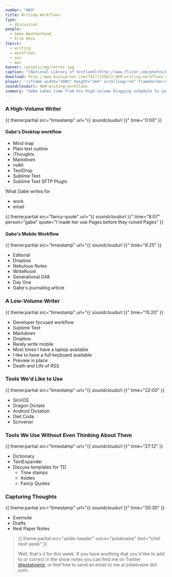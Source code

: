 ```yaml
---
number: "069"
title: Writing Workflows
type:
  - discussion
people:
  - Gabe Weatherhead
  - Erik Hess
topics:
  - writing
  - workflows
  - ios
  - mac
banner: /assets/img/letter.jpg
caption: "[National Library of Scotland](http://www.flickr.com/photos/nlscotland/4699938042/)"
download: http://www.buzzsprout.com/7417/155613-069-writing-workflows.mp3
player: '<iframe width="100%" height="166" scrolling="no" frameborder="no" src="https://w.soundcloud.com/player/?url=https%3A//api.soundcloud.com/tracks/138049491%3Fsecret_token%3Ds-vBwNw&amp;color=ff5500&amp;auto_play=false&amp;hide_related=false&amp;show_artwork=true"></iframe>'
soundcloudurl: 069-writing-workflows
summary: "Gabe takes time from his high-volume blogging schedule to join Erik for a chat about writing tools and workflows. Along the way, they touch on the apps and devices they use to write for the web, work, and themselves."
---
```


### A High-Volume Writer
{{ theme:partial src="timestamp" url="{{ soundcloudurl }}" time="0:00" }}

#### Gabe's Desktop workflow

* Mind map
* Plain text outline
* iThoughts
* Markdown
* nvAlt
* TextDrop
* Sublime Text
* Sublime Text SFTP Plugin

What Gabe writes for

* work
* email

{{ theme:partial src="fancy-quote" url="{{ soundcloudurl }}" time="8:07" person="gabe" quote="I made her use Pages before they ruined Pages" }}

#### Gabe's Mobile Workflow
{{ theme:partial src="timestamp" url="{{ soundcloudurl }}" time="8:25" }}

* Editorial
* Dropbox
* Nebulous Notes
* WriteRoom
* Generational 048
* Day One
* Gabe's journaling article

### A Low-Volume Writer
{{ theme:partial src="timestamp" url="{{ soundcloudurl }}" time="15:20" }}

* Developer focused workflow
* Sublime Text
* Markdown
* Dropbox
* Rarely write mobile
* Most times I have a laptop available
* I like to have a full keyboard available
* Preview in place
* Death and Life of RSS

### Tools We'd Like to Use
{{ theme:partial src="timestamp" url="{{ soundcloudurl }}" time="22:00" }}

* Siri/iOS
* Dragon Dictate
* Android Dictation
* Diet Coda
* Scrivener

### Tools We Use Without Even Thinking About Them
{{ theme:partial src="timestamp" url="{{ soundcloudurl }}" time="27:12" }}

* Dictionary
* TextExpander
* Discuss templates for TD
  * Time stamps
  * Asides
  * Fancy Quotes

### Capturing Thoughts
{{ theme:partial src="timestamp" url="{{ soundcloudurl }}" time="30:30" }}

* Evernote
* Drafts
* Real Paper Notes

> {{ theme:partial src="aside-header" voice="potatowire" text="Until next week" }}
> 
> Well, that's it for this week. If you have anything that you'd like to add to or correct in the show notes you can find me on Twitter [@potatowire](http://twitter.com/potatowire/), or feel free to send an email to me at potatowire dot com.

